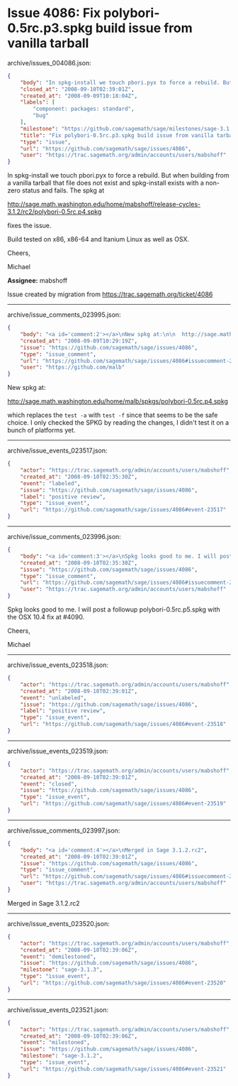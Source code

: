 # Issue 4086: Fix polybori-0.5rc.p3.spkg build issue from vanilla tarball

archive/issues_004086.json:
```json
{
    "body": "In spkg-install we touch pbori.pyx to force a rebuild. But when building from a vanilla tarball that file does not exist and spkg-install exists with a non-zero status and fails. The spkg at \n\nhttp://sage.math.washington.edu/home/mabshoff/release-cycles-3.1.2/rc2/polybori-0.5rc.p4.spkg\n\nfixes the issue.\n\nBuild tested on x86, x86-64 and Itanium Linux as well as OSX.\n\nCheers,\n\nMichael\n\n**Assignee:** mabshoff\n\nIssue created by migration from https://trac.sagemath.org/ticket/4086\n\n",
    "closed_at": "2008-09-10T02:39:01Z",
    "created_at": "2008-09-09T10:18:04Z",
    "labels": [
        "component: packages: standard",
        "bug"
    ],
    "milestone": "https://github.com/sagemath/sage/milestones/sage-3.1.2",
    "title": "Fix polybori-0.5rc.p3.spkg build issue from vanilla tarball",
    "type": "issue",
    "url": "https://github.com/sagemath/sage/issues/4086",
    "user": "https://trac.sagemath.org/admin/accounts/users/mabshoff"
}
```
In spkg-install we touch pbori.pyx to force a rebuild. But when building from a vanilla tarball that file does not exist and spkg-install exists with a non-zero status and fails. The spkg at 

http://sage.math.washington.edu/home/mabshoff/release-cycles-3.1.2/rc2/polybori-0.5rc.p4.spkg

fixes the issue.

Build tested on x86, x86-64 and Itanium Linux as well as OSX.

Cheers,

Michael

**Assignee:** mabshoff

Issue created by migration from https://trac.sagemath.org/ticket/4086





---

archive/issue_comments_023995.json:
```json
{
    "body": "<a id='comment:2'></a>\nNew spkg at:\n\n  http://sage.math.washington.edu/home/malb/spkgs/polybori-0.5rc.p4.spkg\n\nwhich replaces the `test -a` with `test -f` since that seems to be the safe choice. I only checked the SPKG by reading the changes, I didn't test it on a bunch of platforms yet.",
    "created_at": "2008-09-09T10:29:19Z",
    "issue": "https://github.com/sagemath/sage/issues/4086",
    "type": "issue_comment",
    "url": "https://github.com/sagemath/sage/issues/4086#issuecomment-23995",
    "user": "https://github.com/malb"
}
```

<a id='comment:2'></a>
New spkg at:

  http://sage.math.washington.edu/home/malb/spkgs/polybori-0.5rc.p4.spkg

which replaces the `test -a` with `test -f` since that seems to be the safe choice. I only checked the SPKG by reading the changes, I didn't test it on a bunch of platforms yet.



---

archive/issue_events_023517.json:
```json
{
    "actor": "https://trac.sagemath.org/admin/accounts/users/mabshoff",
    "created_at": "2008-09-10T02:35:30Z",
    "event": "labeled",
    "issue": "https://github.com/sagemath/sage/issues/4086",
    "label": "positive review",
    "type": "issue_event",
    "url": "https://github.com/sagemath/sage/issues/4086#event-23517"
}
```



---

archive/issue_comments_023996.json:
```json
{
    "body": "<a id='comment:3'></a>\nSpkg looks good to me. I will post a followup polybori-0.5rc.p5.spkg with the OSX 10.4 fix at #4090.\n\nCheers,\n\nMichael",
    "created_at": "2008-09-10T02:35:30Z",
    "issue": "https://github.com/sagemath/sage/issues/4086",
    "type": "issue_comment",
    "url": "https://github.com/sagemath/sage/issues/4086#issuecomment-23996",
    "user": "https://trac.sagemath.org/admin/accounts/users/mabshoff"
}
```

<a id='comment:3'></a>
Spkg looks good to me. I will post a followup polybori-0.5rc.p5.spkg with the OSX 10.4 fix at #4090.

Cheers,

Michael



---

archive/issue_events_023518.json:
```json
{
    "actor": "https://trac.sagemath.org/admin/accounts/users/mabshoff",
    "created_at": "2008-09-10T02:39:01Z",
    "event": "unlabeled",
    "issue": "https://github.com/sagemath/sage/issues/4086",
    "label": "positive review",
    "type": "issue_event",
    "url": "https://github.com/sagemath/sage/issues/4086#event-23518"
}
```



---

archive/issue_events_023519.json:
```json
{
    "actor": "https://trac.sagemath.org/admin/accounts/users/mabshoff",
    "created_at": "2008-09-10T02:39:01Z",
    "event": "closed",
    "issue": "https://github.com/sagemath/sage/issues/4086",
    "type": "issue_event",
    "url": "https://github.com/sagemath/sage/issues/4086#event-23519"
}
```



---

archive/issue_comments_023997.json:
```json
{
    "body": "<a id='comment:4'></a>\nMerged in Sage 3.1.2.rc2",
    "created_at": "2008-09-10T02:39:01Z",
    "issue": "https://github.com/sagemath/sage/issues/4086",
    "type": "issue_comment",
    "url": "https://github.com/sagemath/sage/issues/4086#issuecomment-23997",
    "user": "https://trac.sagemath.org/admin/accounts/users/mabshoff"
}
```

<a id='comment:4'></a>
Merged in Sage 3.1.2.rc2



---

archive/issue_events_023520.json:
```json
{
    "actor": "https://trac.sagemath.org/admin/accounts/users/mabshoff",
    "created_at": "2008-09-10T02:39:06Z",
    "event": "demilestoned",
    "issue": "https://github.com/sagemath/sage/issues/4086",
    "milestone": "sage-3.1.3",
    "type": "issue_event",
    "url": "https://github.com/sagemath/sage/issues/4086#event-23520"
}
```



---

archive/issue_events_023521.json:
```json
{
    "actor": "https://trac.sagemath.org/admin/accounts/users/mabshoff",
    "created_at": "2008-09-10T02:39:06Z",
    "event": "milestoned",
    "issue": "https://github.com/sagemath/sage/issues/4086",
    "milestone": "sage-3.1.2",
    "type": "issue_event",
    "url": "https://github.com/sagemath/sage/issues/4086#event-23521"
}
```
